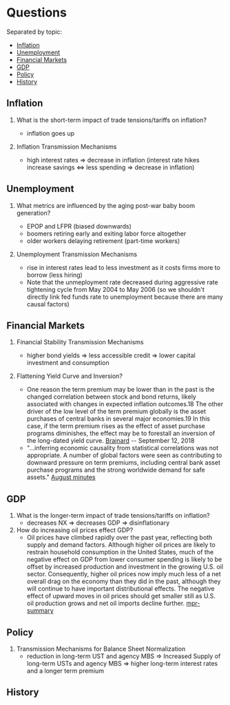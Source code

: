 # Questions

Separated by topic:
* [Inflation](#inflation)
* [Unemployment](#labor)
* [Financial Markets](#finance)
* [GDP](#gdp)
* [Policy](#policy)
* [History](#history)

## Inflation <a name="inflation"></a>
1. What is the short-term impact of trade tensions/tariffs on inflation?
    * inflation goes up

2. Inflation Transmission Mechanisms
    * high interest rates => decrease in inflation (interest rate hikes increase savings <=> less spending => decrease in inflation)

## Unemployment <a name="labor"></a>
1. What metrics are influenced by the aging post-war baby boom generation?
    - EPOP and LFPR (biased downwards)
    - boomers retiring early and exiting labor force altogether
    - older workers delaying retirement (part-time workers)

2. Unemployment Transmission Mechanisms
    * rise in interest rates lead to less investment as it costs firms more to borrow (less hiring)
    * Note that the unmeployment rate decreased during aggressive rate tightening cycle from May 2004 to May 2006 (so we shouldn't directly link fed funds rate to unemployment because there are many causal factors)

## Financial Markets <a name="finance"></a>
1. Financial Stability Transmission Mechanisms
    * higher bond yields => less accessible credit => lower capital investment and consumption

2. Flattening Yield Curve and Inversion?
    * One reason the term premium may be lower than in the past is the changed correlation between stock and bond returns, likely associated with changes in expected inflation outcomes.18 The other driver of the low level of the term premium globally is the asset purchases of central banks in several major economies.19 In this case, if the term premium rises as the effect of asset purchase programs diminishes, the effect may be to forestall an inversion of the long-dated yield curve. [Brainard](https://www.federalreserve.gov/newsevents/speech/brainard20180912a.htm) -- September 12, 2018
    * "...inferring economic causality from statistical correlations was not appropriate. A number of global factors were seen as contributing to downward pressure on term premiums, including central bank asset purchase programs and the strong worldwide demand for safe assets." [August minutes](https://www.federalreserve.gov/monetarypolicy/files/fomcminutes20180801.pdf)

## GDP <a name="gdp"></a>
1. What is the longer-term impact of trade tensions/tariffs on inflation?
    * decreases NX => decreases GDP => disinflationary
2. How do increasing oil prices effect GDP?
    * Oil prices have climbed rapidly over the past year, reflecting both supply and demand factors. Although higher oil prices are likely to restrain household consumption in the United States, much of the negative effect on GDP from lower consumer spending is likely to be offset by increased production and investment in the growing U.S. oil sector. Consequently, higher oil prices now imply much less of a net overall drag on the economy than they did in the past, although they will continue to have important distributional effects. The negative effect of upward moves in oil prices should get smaller still as U.S. oil production grows and net oil imports decline further. [mpr-summary](https://www.federalreserve.gov/monetarypolicy/2018-07-mpr-summary.htm)

## Policy <a name="policy"></a>
1. Transmission Mechanisms for Balance Sheet Normalization
    - reduction in long-term UST and agency MBS => Increased Supply of long-term USTs and agency MBS => higher long-term interest rates and a longer term premium

## History <a name="history"></a>
